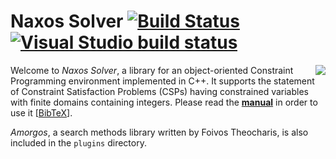 # Naxos Solver [![Build Status](https://travis-ci.org/pothitos/naxos.svg?branch=master)](https://travis-ci.org/pothitos/naxos) [![Visual Studio build status](https://ci.appveyor.com/api/projects/status/github/pothitos/naxos?svg=true)](https://ci.appveyor.com/project/pothitos/naxos)

<img src="https://rawgit.com/pothitos/naxos-solver/master/manual/figures/logo.svg" align="right">

Welcome to _Naxos Solver_, a library for an object-oriented
Constraint Programming environment implemented in C++. It
supports the statement of Constraint Satisfaction Problems
(CSPs) having constrained variables with finite domains
containing integers. Please read the
[__manual__](manual/README.md) in order to use it
[[BibTeX](manual/naxos.bib)].

_Amorgos_, a search methods library written by Foivos
Theocharis, is also included in the `plugins` directory.
